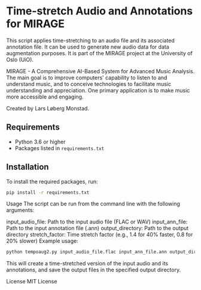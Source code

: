 # Time-stretch Audio and Annotations for MIRAGE

This script applies time-stretching to an audio file and its associated annotation file. It can be used to generate new audio data for data augmentation purposes. It is part of the MIRAGE project at the University of Oslo (UiO).

MIRAGE - A Comprehensive AI-Based System for Advanced Music Analysis. The main goal is to improve computers' capability to listen to and understand music, and to conceive technologies to facilitate music understanding and appreciation. One primary application is to make music more accessible and engaging.

Created by Lars Løberg Monstad.


## Requirements

- Python 3.6 or higher
- Packages listed in `requirements.txt`

## Installation

To install the required packages, run:

```bash
pip install -r requirements.txt
```

Usage
The script can be run from the command line with the following arguments:

input_audio_file: Path to the input audio file (FLAC or WAV)
input_ann_file: Path to the input annotation file (.ann)
output_directory: Path to the output directory
stretch_factor: Time stretch factor (e.g., 1.4 for 40% faster, 0.8 for 20% slower)
Example usage:

```bash
python tempoaug2.py input_audio_file.flac input_ann_file.ann output_directory 1.4
```
This will create a time-stretched version of the input audio and its annotations, and save the output files in the specified output directory.

License
MIT License
